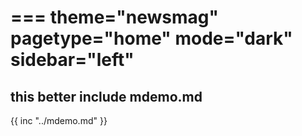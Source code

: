 ===
theme="newsmag"
pagetype="home"
mode="dark"
sidebar="left"
===
## this better include mdemo.md
{{ inc "../mdemo.md" }}
